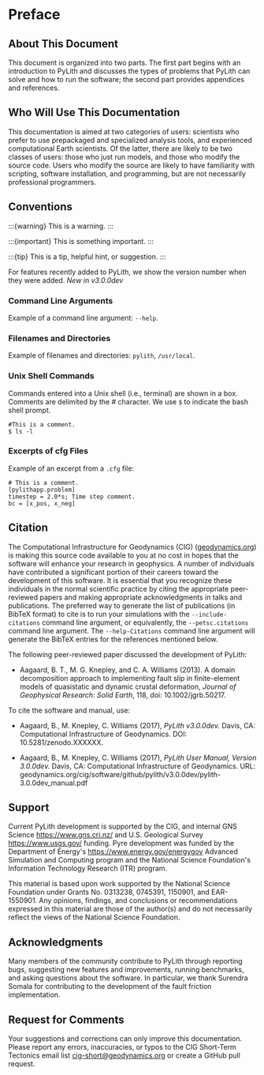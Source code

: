 # Preface

## About This Document

This document is organized into two parts.
The first part begins with an introduction to PyLith and discusses the types of problems that PyLith can solve and how to run the software; the second part provides appendices and references.

## Who Will Use This Documentation

This documentation is aimed at two categories of users: scientists who prefer to use prepackaged and specialized analysis tools, and experienced computational Earth scientists.
Of the latter, there are likely to be two classes of users: those who just run models, and those who modify the source code.
Users who modify the source are likely to have familiarity with scripting, software installation, and programming, but are not necessarily professional programmers.

## Conventions

:::{warning}
This is a warning.
:::

:::{important}
This is something important.
:::

:::{tip}
This is a tip, helpful hint, or suggestion.
:::

For features recently added to PyLith, we show the version number when they
were added.
*New in v3.0.0dev*

### Command Line Arguments

Example of a command line argument: `--help`.

### Filenames and Directories

Example of filenames and directories: `pylith`, `/usr/local`.

### Unix Shell Commands

Commands entered into a Unix shell (i.e., terminal) are shown in a box.
Comments are delimited by the # character. We use `$` to indicate the bash shell prompt.

```{code-block} bash
#This is a comment.
$ ls -l
```

### Excerpts of cfg Files

Example of an excerpt from a `.cfg` file:

```{code-block} python
# This is a comment.
[pylithapp.problem]
timestep = 2.0*s; Time step comment.
bc = [x_pos, x_neg]
```

## Citation

The Computational Infrastructure for Geodynamics (CIG) ([geodynamics.org](https://geodynamics.org/)) is making this source code available to you at no cost in hopes that the software will enhance your research in geophysics.
A number of individuals have contributed a significant portion of their careers toward the development of this software.
It is essential that you recognize these individuals in the normal scientific practice by citing the appropriate peer-reviewed papers and making appropriate acknowledgments in talks and publications.
The preferred way to generate the list of publications (in BibTeX format) to cite is to run your simulations with the `--include-citations` command line argument, or equivalently, the `--petsc.citations` command line argument.
The `--help-Citations` command line argument will generate the BibTeX entries for the references mentioned below.

The following peer-reviewed paper discussed the development of PyLith:

-   Aagaard, B. T., M. G. Knepley, and C. A. Williams (2013). A domain
    decomposition approach to implementing fault slip in finite-element models
    of quasistatic and dynamic crustal deformation, *Journal of Geophysical
    Research: Solid Earth*, 118, doi: 10.1002/jgrb.50217.

To cite the software and manual, use:

-   Aagaard, B., M. Knepley, C. Williams (2017), *PyLith v3.0.0dev.* Davis,
    CA: Computational Infrastructure of Geodynamics. DOI:
    10.5281/zenodo.XXXXXX.

-   Aagaard, B., M. Knepley, C. Williams (2017), *PyLith User Manual, Version
    3.0.0dev.* Davis, CA: Computational Infrastructure of Geodynamics. URL:
    geodynamics.org/cig/software/github/pylith/v3.0.0dev/pylith-3.0.0dev_manual.pdf

## Support

Current PyLith development is supported by the CIG, and internal GNS Science <https://www.gns.cri.nz/> and U.S. Geological Survey <https://www.usgs.gov/> funding.
Pyre development was funded by the Department of Energy's <https://www.energy.gov/energygov> Advanced Simulation and Computing program and the National Science Foundation's Information Technology Research (ITR) program.

This material is based upon work supported by the National Science Foundation under Grants No. 0313238, 0745391, 1150901, and EAR-1550901.
Any opinions, findings, and conclusions or recommendations expressed in this material are those of the author(s) and do not necessarily reflect the views of the National Science Foundation.

## Acknowledgments

Many members of the community contribute to PyLith through reporting bugs, suggesting new features and improvements, running benchmarks, and asking questions about the software.
In particular, we thank Surendra Somala for contributing to the development of the fault friction implementation.

## Request for Comments

Your suggestions and corrections can only improve this documentation. Please
report any errors, inaccuracies, or typos to the CIG Short-Term Tectonics
email list <cig-short@geodynamics.org> or create a GitHub pull request.

